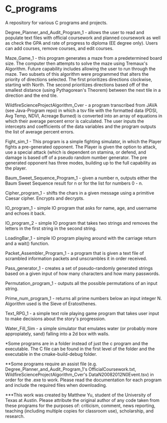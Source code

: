 # C_programs
A repository for various C programs and projects.

Degree_Planner_and_Audit_Program_1 - allows the user to read and populate text files with official coursework and planned coursework as well as check the GPA and rate of progress to diploma (EE degree only). Users can add courses, remove courses, and edit courses.

Maze_Game_1 - this program generates a maze from a predetermined board size. The computer then attempts to solve the maze using Tremaux's Algorithm. Future capability includes allowing the user to run through the maze. Two subsets of this algorithm were programmed that alters the priority of directions selected. The first prioritizes directions clockwise, starting with North. The second prioritizes directions based off of the smallest distance (using Pythagorean's Theorem) between the next tile in a direction and the end tile.

WildfireScienceProjectAlgorithm_Cver - a program transcribed from JAVA (see Java-Program repo) in which a tsv file with the formatted data (PDSI, Avg Temp, NDVI, Acreage Burned) is converted into an array of equations in which their average percent error is calculated. The user inputs the intercepts and coefficients of the data variables and the program outputs the list of average percent errors.

Fight_sim_1 - This program is a simple fighting simulator, in which the Player fights a pre-generated opponent. The Player is given the option to attack, use a special attack (which is dependent on stamina, or defend, and damage is based off of a pseudo random number generator. The pre generated opponent has three modes, building up to the full capability as the player.


Baum_Sweet_Sequence_Program_1 - given a number n, outputs either the Baum Sweet Sequence result for n or for the list for numbers 0 - n.

Cipher_program_1 - shifts the chars in a given message using a primitive Caesar cipher. Encrypts and decrypts.

IO_program_1 - simple IO program that asks for name, age, and username and echoes it back.

IO_program_2 - simple IO program that takes two strings and removes the letters in the first string in the second string.

LoadingBar_1 - simple IO program playing around with the carriage return and a wait() function.

Packet_Assembler_Program_1 - a program that is given a text file of scrambled information packets and unscrambles it in order received.

Pass_generator_1 - creates a set of pseudo-randomly generated strings based on a given input of how many characters and how many passwords.

Permutation_program_1 - outputs all the possible permutations of an input string.

Prime_num_program_1 - returns all prime numbers below an input integer N. Algorithm used is the Sieve of Eratosthenes.

Text_RPG_1 - a simple text role playing game program that takes user input to make decisions about the story's progression.

Water_Fill_Sim - a simple simulator that emulates water (or probably more appropiately, sand) falling into a 2d box with walls.


*Some programs are in a folder instead of just the c program and the executable. The C file can be found in the first level of the folder and the executable in the cmake-build-debug folder.

**Some programs require an assist file (e.g. Degree_Planner_and_Audit_Program_1's OfficialCoursework.txt, WildfireScienceProjectAlgorithm_Cver's DataN20082012N0Event.tsv) in order for the .exe to work. Please read the documentation for each program and include the required files when downloading.

***This work was created by Matthew Yu, student of the University of Texas at Austin. Please attribute the original author of any code taken from these programs for the purposes of: criticism, comment, news reporting, teaching (including multiple copies for classroom use), scholarship, and research.
